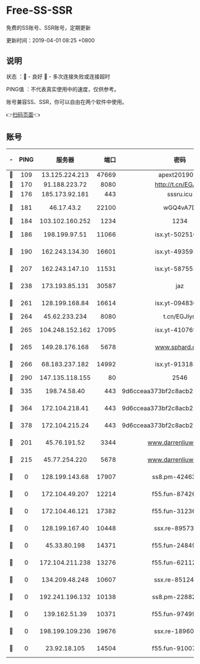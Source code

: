# Free-SS-SSR

免费的SS账号、SSR账号，定期更新

更新时间：2019-04-01 08:25 +0800

## 说明

状态     ：🙂 - 良好 🙁 - 多次连接失败或连接超时

PING值   ：不代表真实使用中的速度，仅供参考。

账号兼容SS、SSR，你可以自由在两个软件中使用。

👉[扫码页面](https://liesauer.github.io/Free-SS-SSR/)👈

## 账号

|-|PING|服务器|端口|密码|加密方式|区域|
|:----:|:----:|:-----:|-----:|:----:|:----:|:----:|
|🙂|109|13.125.224.213|47669|apext2019001|chacha20|KR|
|🙂|170|91.188.223.72|8080|http://t.cn/EGJIyrl|rc4-md5|RU|
|🙂|176|185.173.92.181|443|sssru.icu|rc4-md5|RU|
|🙂|181|46.17.43.2|22100|wGQ4vA7D|aes-256-gcm|RU|
|🙂|184|103.102.160.252|1234|1234|rc4-md5|JP|
|🙂|186|198.199.97.51|11066|isx.yt-50251647|aes-256-cfb|US|
|🙂|190|162.243.134.30|16601|isx.yt-49359357|aes-256-cfb|US|
|🙂|207|162.243.147.10|11531|isx.yt-58755378|aes-256-cfb|US|
|🙂|238|173.193.85.131|30587|jaz|aes-256-cfb|US|
|🙂|261|128.199.168.84|16614|isx.yt-09483649|aes-256-cfb|SG|
|🙂|264|45.62.233.234|8080|t.cn/EGJIyrl|rc4-md5|CA|
|🙂|265|104.248.152.162|17095|isx.yt-41076974|aes-256-cfb|SG|
|🙂|265|149.28.176.168|5678|www.sphard.com|aes-256-cfb|AU|
|🙂|266|68.183.237.182|14992|isx.yt-91318565|aes-256-cfb|SG|
|🙂|290|147.135.118.155|80|2546|chacha20|US|
|🙂|335|198.74.58.40|443|9d6cceaa373bf2c8acb22e60b6a58be6|aes-256-cfb|US|
|🙂|364|172.104.218.41|443|9d6cceaa373bf2c8acb22e60b6a58be6|aes-256-cfb|US|
|🙂|378|172.104.215.24|443|9d6cceaa373bf2c8acb22e60b6a58be6|aes-256-cfb|US|
|🙁|201|45.76.191.52|3344|www.darrenliuwei.com|aes-256-cfb|JP|
|🙁|215|45.77.254.220|5678|www.darrenliuwei.com|aes-256-cfb|SG|
|🙁|0|128.199.143.68|17907|ss8.pm-42463996|aes-256-cfb|SG|
|🙁|0|172.104.49.207|12214|f55.fun-87426879|aes-256-cfb|SG|
|🙁|0|172.104.46.121|17382|f55.fun-31236609|aes-256-cfb|SG|
|🙁|0|128.199.167.40|10448|ssx.re-89573938|aes-256-cfb|SG|
|🙁|0|45.33.80.198|14371|f55.fun-24849539|aes-256-cfb|US|
|🙁|0|172.104.211.238|13276|f55.fun-62112830|aes-256-cfb|US|
|🙁|0|134.209.48.248|10607|ssx.re-85124094|aes-256-cfb|US|
|🙁|0|192.241.196.132|10138|ss8.pm-22882604|aes-256-cfb|US|
|🙁|0|139.162.51.39|10371|f55.fun-97499168|aes-256-cfb|SG|
|🙁|0|198.199.109.236|19676|ssx.re-18960694|aes-256-cfb|US|
|🙁|0|23.92.18.105|14504|f55.fun-91007249|aes-256-cfb|US|
